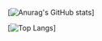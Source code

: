[![Anurag's GitHub stats](https://github-readme-stats.vercel.app/api?username=VarunGaneshan&show_icons=true&theme=swift)]

[![Top Langs](https://github-readme-stats.vercel.app/api/top-langs/?username=VarunGaneshan&layout=compact)]
<!--
**VarunGaneshan/VarunGaneshan** is a ✨ _special_ ✨ repository because its `README.md` (this file) appears on your GitHub profile.

Here are some ideas to get you started:

- 🔭 I’m currently working on ...
- 🌱 I’m currently learning ...
- 👯 I’m looking to collaborate on ...
- 🤔 I’m looking for help with ...
- 💬 Ask me about ...
- 📫 How to reach me: ...
- 😄 Pronouns: ...
- ⚡ Fun fact: ...
-->
